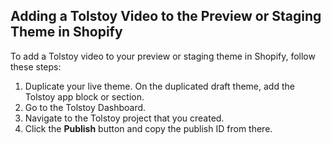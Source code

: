 ## Adding a Tolstoy Video to the Preview or Staging Theme in Shopify

To add a Tolstoy video to your preview or staging theme in Shopify, follow these steps:

1. Duplicate your live theme. On the duplicated draft theme, add the Tolstoy app block or section.
2. Go to the Tolstoy Dashboard.
3. Navigate to the Tolstoy project that you created.
4. Click the **Publish** button and copy the publish ID from there.

